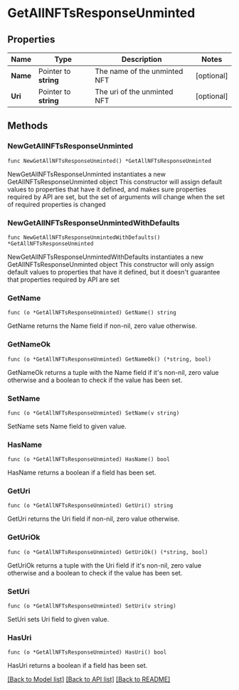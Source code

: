 # GetAllNFTsResponseUnminted

## Properties

Name | Type | Description | Notes
------------ | ------------- | ------------- | -------------
**Name** | Pointer to **string** | The name of the unminted NFT | [optional] 
**Uri** | Pointer to **string** | The uri of the unminted NFT | [optional] 

## Methods

### NewGetAllNFTsResponseUnminted

`func NewGetAllNFTsResponseUnminted() *GetAllNFTsResponseUnminted`

NewGetAllNFTsResponseUnminted instantiates a new GetAllNFTsResponseUnminted object
This constructor will assign default values to properties that have it defined,
and makes sure properties required by API are set, but the set of arguments
will change when the set of required properties is changed

### NewGetAllNFTsResponseUnmintedWithDefaults

`func NewGetAllNFTsResponseUnmintedWithDefaults() *GetAllNFTsResponseUnminted`

NewGetAllNFTsResponseUnmintedWithDefaults instantiates a new GetAllNFTsResponseUnminted object
This constructor will only assign default values to properties that have it defined,
but it doesn't guarantee that properties required by API are set

### GetName

`func (o *GetAllNFTsResponseUnminted) GetName() string`

GetName returns the Name field if non-nil, zero value otherwise.

### GetNameOk

`func (o *GetAllNFTsResponseUnminted) GetNameOk() (*string, bool)`

GetNameOk returns a tuple with the Name field if it's non-nil, zero value otherwise
and a boolean to check if the value has been set.

### SetName

`func (o *GetAllNFTsResponseUnminted) SetName(v string)`

SetName sets Name field to given value.

### HasName

`func (o *GetAllNFTsResponseUnminted) HasName() bool`

HasName returns a boolean if a field has been set.

### GetUri

`func (o *GetAllNFTsResponseUnminted) GetUri() string`

GetUri returns the Uri field if non-nil, zero value otherwise.

### GetUriOk

`func (o *GetAllNFTsResponseUnminted) GetUriOk() (*string, bool)`

GetUriOk returns a tuple with the Uri field if it's non-nil, zero value otherwise
and a boolean to check if the value has been set.

### SetUri

`func (o *GetAllNFTsResponseUnminted) SetUri(v string)`

SetUri sets Uri field to given value.

### HasUri

`func (o *GetAllNFTsResponseUnminted) HasUri() bool`

HasUri returns a boolean if a field has been set.


[[Back to Model list]](../README.md#documentation-for-models) [[Back to API list]](../README.md#documentation-for-api-endpoints) [[Back to README]](../README.md)



